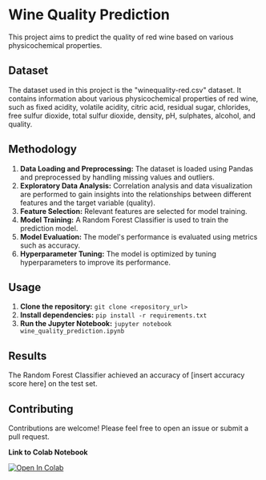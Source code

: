 # Wine Quality Prediction

This project aims to predict the quality of red wine based on various physicochemical properties.

## Dataset

The dataset used in this project is the "winequality-red.csv" dataset. It contains information about various physicochemical properties of red wine, such as fixed acidity, volatile acidity, citric acid, residual sugar, chlorides, free sulfur dioxide, total sulfur dioxide, density, pH, sulphates, alcohol, and quality.

## Methodology

1. **Data Loading and Preprocessing:** The dataset is loaded using Pandas and preprocessed by handling missing values and outliers.
2. **Exploratory Data Analysis:** Correlation analysis and data visualization are performed to gain insights into the relationships between different features and the target variable (quality).
3. **Feature Selection:** Relevant features are selected for model training.
4. **Model Training:** A Random Forest Classifier is used to train the prediction model.
5. **Model Evaluation:** The model's performance is evaluated using metrics such as accuracy.
6. **Hyperparameter Tuning:** The model is optimized by tuning hyperparameters to improve its performance.

## Usage

1. **Clone the repository:** `git clone <repository_url>`
2. **Install dependencies:** `pip install -r requirements.txt`
3. **Run the Jupyter Notebook:** `jupyter notebook wine_quality_prediction.ipynb`

## Results

The Random Forest Classifier achieved an accuracy of [insert accuracy score here] on the test set.

## Contributing

Contributions are welcome! Please feel free to open an issue or submit a pull request.

**Link to Colab Notebook**

[![Open In Colab](https://colab.research.google.com/assets/colab-badge.svg)](https://colab.research.google.com/drive/12cMUowIXzXsxzjaSMSCY_uE3ZdqX1ttO?usp=sharing)
